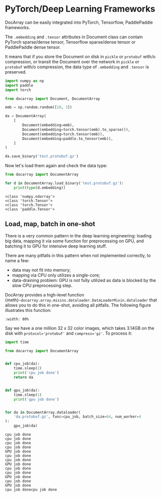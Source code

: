 # PyTorch/Deep Learning Frameworks

DocArray can be easily integrated into PyTorch, Tensorflow, PaddlePaddle frameworks.

The `.embedding` and `.tensor` attributes in Document class can contain PyTorch sparse/dense tensor, Tensorflow sparse/dense tensor or PaddlePaddle dense tensor.

It means that if you store the Document on disk in `pickle` or `protobuf` with/o compression, or transit the Document over the network in `pickle` or `protobuf` with/o compression, the data type of `.embedding` and `.tensor` is preserved.

```python
import numpy as np
import paddle
import torch

from docarray import Document, DocumentArray

emb = np.random.random([10, 3])

da = DocumentArray(
    [
        Document(embedding=emb),
        Document(embedding=torch.tensor(emb).to_sparse()),
        Document(embedding=torch.tensor(emb)),
        Document(embedding=paddle.to_tensor(emb)),
    ]
)

da.save_binary('test.protobuf.gz')
```

Now let's load them again and check the data type:
```python
from docarray import DocumentArray

for d in DocumentArray.load_binary('test.protobuf.gz'):
    print(type(d.embedding))
```

```text
<class 'numpy.ndarray'>
<class 'torch.Tensor'>
<class 'torch.Tensor'>
<class 'paddle.Tensor'>
```

## Load, map, batch in one-shot

There is a very common pattern in the deep learning engineering: loading big data, mapping it via some function for preprocessing on GPU, and batching it to GPU for intensive deep learning stuff.

There are many pitfalls in this pattern when not implemented correctly, to name a few:
- data may not fit into memory;
- mapping via CPU only utilizes a single-core;
- data-draining problem: GPU is not fully utilized as data is blocked by the slow CPU preprocessing step.

DocArray provides a high-level function {meth}`~docarray.array.mixins.dataloader.DataLoaderMixin.dataloader` that allows you to do this in one-shot, avoiding all pitfalls. The following figure illustrates this function:

```{figure} dataloader.svg
:width: 80%
```

Say we have a one million 32 x 32 color images, which takes 3.14GB on the disk with `protocol='protobuf'` and `compress='gz'`. To process it: 

```python
import time

from docarray import DocumentArray


def cpu_job(da):
    time.sleep(2)
    print('cpu job done')
    return da


def gpu_job(da):
    time.sleep(1)
    print('gpu job done')


for da in DocumentArray.dataloader(
    'da.protobuf.gz', func=cpu_job, batch_size=64, num_worker=4
):
    gpu_job(da)
```

```text
cpu job done
cpu job done
cpu job done
cpu job done
GPU job done
cpu job done
cpu job done
GPU job done
cpu job done
cpu job done
GPU job done
cpu job done
GPU job done
cpu job donecpu job done
```


